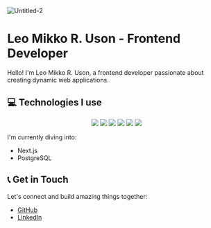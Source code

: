 
![Untitled-2](https://github.com/Kuroe27/Kuroe27/assets/105025585/4bd76fdd-2977-4025-904b-919828d5a20d)
# Leo Mikko R. Uson - Frontend Developer

Hello! I'm Leo Mikko R. Uson, a frontend developer passionate about creating dynamic web applications.

## 💻 Technologies I use

<div align="center">

![](https://img.shields.io/badge/React-20232A?style=for-the-badge&logo=react&logoColor=61DAFB)
![](https://img.shields.io/badge/TypeScript-007ACC?style=for-the-badge&logo=typescript&logoColor=white)
![](https://img.shields.io/badge/Node.js-336791?style=for-the-badge&logo=node.js&logoColor=white)
![](https://img.shields.io/badge/Express.js-000000?style=for-the-badge&logo=express&logoColor=white)
![](https://img.shields.io/badge/Next.js-000000?style=for-the-badge&logo=next.js&logoColor=white)
![](https://img.shields.io/badge/PostgreSQL-336791?style=for-the-badge&logo=postgresql&logoColor=white)

</div>

I'm currently diving into:

- Next.js
- PostgreSQL



## 📞 Get in Touch

Let's connect and build amazing things together:

- [GitHub](https://github.com/Kuroe27)
- [LinkedIn](https://www.linkedin.com/in/leo-mikko-uson/)
